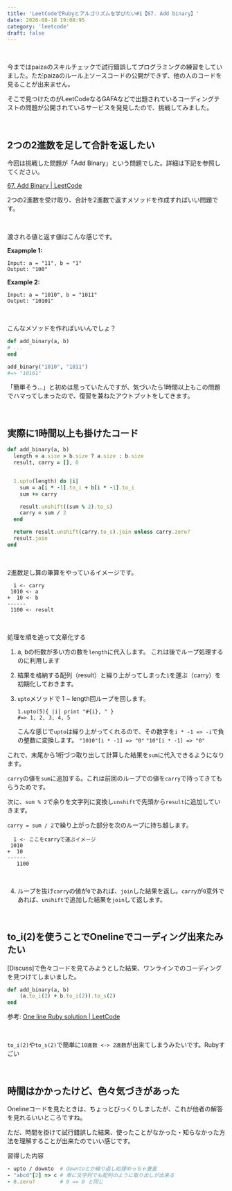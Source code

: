 ```yaml
---
title: 'LeetCodeでRubyとアルゴリズムを学びたい#1【67. Add binary】'
date: 2020-08-18 19:08:95
category: 'leetcode'
draft: false
---
```


<br>

今まではpaizaのスキルチェックで試行錯誤してプログラミングの練習をしていました。ただpaizaのルール上ソースコードの公開ができず、他の人のコードを見ることが出来ません。

そこで見つけたのがLeetCodeなるGAFAなどで出題されているコーディングテストの問題が公開されているサービスを発見したので、挑戦してみました。

<br>



## 2つの2進数を足して合計を返したい

今回は挑戦した問題が「Add Binary」という問題でした。詳細は下記を参照してください。

[67. Add Binary | LeetCode](https://leetcode.com/problems/add-binary/)

2つの2進数を受け取り、合計を2進数で返すメソッドを作成すればいい問題です。


<br>

渡される値と返す値はこんな感じです。

**Exapmple 1:**
```
Input: a = "11", b = "1"
Output: "100"
```

**Example 2:**
```
Input: a = "1010", b = "1011"
Output: "10101"
```

<br>

こんなメソッドを作ればいいんでしょ？  

```ruby
def add_binary(a, b)
# ...
end

add_binary("1010", "1011")
#=> "10101"
```
「簡単そう...」と初めは思っていたんですが、気づいたら1時間以上もこの問題でハマってしまったので、復習を兼ねたアウトプットをしてきます。



<br>

## 実際に1時間以上も掛けたコード

```ruby
def add_binary(a, b)
  length = a.size > b.size ? a.size : b.size
  result, carry = [], 0


  1.upto(length) do |i|
    sum = a[i * -1].to_i + b[i * -1].to_i
    sum += carry

    result.unshift((sum % 2).to_s)
    carry = sum / 2
  end

  return result.unshift(carry.to_s).join unless carry.zero?
  result.join
end
```

<br>

2進数足し算の筆算をやっているイメージです。

```
  1 <- carry
 1010 <- a
+  10 <- b
------
 1100 <- result
```

<br>

処理を順を追って文章化する

1. a, bの桁数が多い方の数を`length`に代入します。
   これは後でループ処理するのに利用します

2. 結果を格納する配列（result）と繰り上がってしまった`1`を運ぶ（carry）を初期化しておきます。

3. `upto`メソッドで 1 ~ length回ループを回します。
   ```
   1.upto(5){ |i| print "#{i}, " }
   #=> 1, 2, 3, 4, 5
   ```
   こんな感じで`upto`は繰り上がってくれるので、その数字を`i * -1 => -i`で負の整数に変換します。
   `"1010"[i * -1] => "0"`
   `"10"[i * -1] => "0"`

  これで、末尾から1桁づつ取り出して計算した結果を`sum`に代入できるようになります。

  `carry`の値を`sum`に追加する。これは前回のループでの値を`carry`で持ってきてもらうためです。

  次に、`sum % 2`で余りを文字列に変換し`unshift`で先頭から`result`に追加していきます。

  `carry = sum / 2`で繰り上がった部分を次のループに持ち越します。
  ```
    1 <- ここをcarryで運ぶイメージ
   1010
  +  10
  ------
     1100
  ```
<br>

4. ループを抜け`carry`の値が`0`であれば、`join`した結果を返し。`carry`が`0`意外であれば、`unshift`で追加した結果を`join`して返します。

<br>

## to_i(2)を使うことでOnelineでコーディング出来たみたい

[Discuss]で色々コードを見てみようとした結果、ワンラインでのコーディングを見つけてしまいました。

```ruby
def add_binary(a, b)
    (a.to_i(2) + b.to_i(2)).to_s(2)
end
```

参考: [One line Ruby solution | LeetCode](https://leetcode.com/problems/add-binary/discuss/24650/One-line-Ruby-solution)


<br>

`to_i(2)`や`to_s(2)`で簡単に`10進数 <-> 2進数`が出来てしまうみたいです。Rubyすごい


<br>

## 時間はかかったけど、色々気づきがあった

Onelineコードを見たときは、ちょっとびっくりしましたが、これが他者の解答を見れるいいところですね。

ただ、時間を掛けて試行錯誤した結果、使ったことがなかった・知らなかった方法を理解することが出来たのでいい感じです。

習得した内容
```ruby
- upto / downto  # downtoとか繰り返し処理めっちゃ豊富
- "abcd"[2] => c # 単に文字列でも配列のように取り出しが出来る
- 0.zero?        # 0 == 0 と同じ
```
